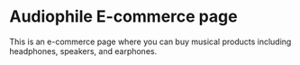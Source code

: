 # Audiophile E-commerce page

This is an e-commerce page where you can buy musical products including headphones, speakers, and earphones.
